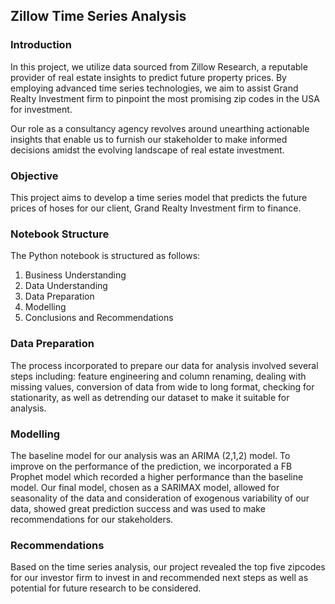 ## Zillow Time Series Analysis

### Introduction
In this project, we utilize data sourced from Zillow Research, a reputable provider of real estate insights to predict future property prices. By employing advanced time series technologies, we aim to assist Grand Realty Investment firm to pinpoint the most promising zip codes in the USA for investment.

Our role as a consultancy agency revolves around unearthing actionable insights that enable us to furnish our stakeholder to make informed decisions amidst the evolving landscape of real estate investment. 

### Objective
This project aims to develop a time series model that predicts the future prices of hoses for our client, Grand Realty Investment firm to finance. 

### Notebook Structure
The Python notebook is structured as follows:

1. Business Understanding
2. Data Understanding
3. Data Preparation
4. Modelling
5. Conclusions and Recommendations

### Data Preparation
The process incorporated to prepare our data for analysis involved several steps including: feature engineering and column renaming, dealing with missing values, conversion of data from wide to long format, checking for stationarity, as well as detrending our dataset to make it suitable for analysis.

### Modelling
The baseline model for our analysis was an ARIMA (2,1,2) model. To improve on the performance of the prediction, we incorporated a FB Prophet model which recorded a higher performance than the baseline model. Our final model, chosen as a SARIMAX model, allowed for seasonality of the data and consideration of exogenous variability of our data, showed great prediction success and was used to make recommendations for our stakeholders. 

### Recommendations
Based on the time series analysis, our project revealed the top five zipcodes for our investor firm to invest in and recommended next steps as well as potential for future research to be considered. 